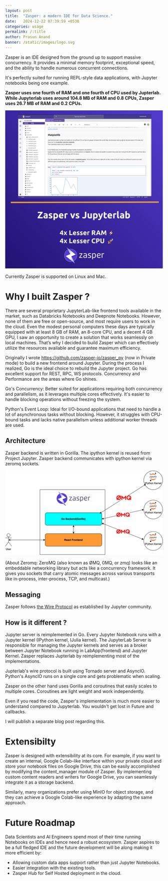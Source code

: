 ```yaml
---
layout: post
title:  "Zasper: a modern IDE for Data Science."
date:   2024-12-22 07:39:59 +0530
categories: usage
permalink: /:title
author: Prasun Anand
banner: /static/images/logo.svg
---
```


Zasper is an IDE designed from the ground up to support massive concurrency. It provides a minimal memory footprint, exceptional speed, and the ability to handle numerous concurrent connections.

It's perfectly suited for running REPL-style data applications, with Jupyter notebooks being one example.

**Zasper uses one fourth of RAM and one fourth of CPU used by Jupterlab. While Jupyterlab uses around 104.8 MB of RAM and 0.8 CPUs, Zasper uses 26.7 MB of RAM and 0.2 CPUs.**

<img class="blog-img" src="/static/images/zasper-intro.png">

Currently Zasper is supported on Linux and Mac.

# Why I built Zasper ?

There are several proprietary JupyterLab-like frontend tools available in the market, such as Databricks Notebooks and Deepnote Notebooks. However, none of them are free or open-source, and most require users to work in the cloud. Even the modest personal computers these days are typically equipped with at least 8 GB of RAM, an 8-core CPU, and a decent 4 GB GPU, I saw an opportunity to create a solution that works seamlessly on local machines. That’s why I decided to build Zasper which can effectively utilize the resources available and guarantee maximum efficiency.

Originally I wrote https://github.com/zasper-io/zasper_py (now in Private mode) to build a new frontend around Jupyter. During the process I realized, Go is the ideal choice to rebuild the Jupyter project. Go has excellent support for REST, RPC, WS protocols. Concurrency and Performance are the areas where Go shines.

Go's Concurrency: Better suited for applications requiring both concurrency and parallelism, as it leverages multiple cores effectively. It's easier to handle blocking operations without freezing the system.

Python's Event Loop: Ideal for I/O-bound applications that need to handle a lot of asynchronous tasks without blocking. However, it struggles with CPU-bound tasks and lacks native parallelism unless additional worker threads are used.


## Architecture

Zasper backend is written in Gorilla. The ipython kernel is reused from Project Jupyter. Zasper backend communicates with ipython kernel via zeromq sockets.

<img class="blog-img" src="/static/images/zasper.drawio.svg">

(About Zeromq: ZeroMQ (also known as ØMQ, 0MQ, or zmq) looks like an embeddable networking library but acts like a concurrency framework. It gives 
you sockets that carry atomic messages across various transports like in-process, inter-process, TCP, and multicast.)

## Messaging

Zasper follows [the Wire Protocol](https://jupyter-client.readthedocs.io/en/stable/messaging.html) as established by Jupyter community. 

## How is it different ?

Jupyter server is reimplemented in Go. Every Jupyter Notebook runs with a Jupyter kernel (IPython kernel, IJulia kernel). The JupyterLab Server 
is responsible for managing the Jupyter kernels and serves as a broker between  Jupyter Notebook running in LabApp(frontend) and Jupyter Kernel. 
Zasper replaces Jupterlab by reimplementing most of the implementations. 

Jupterlab's  wire protocol is built using Tornado server and AsyncIO. Python's AsyncIO runs on a single core and gets problematic when scaling.

Zasper on the other hand uses Gorilla and coroutines that easily scales to multiple cores. Coroutines are light weight and work independently.

Even if you read the code, Zasper's implementation is much more easier to understand compared to Jupyterlab. You wouldn't get lost in Future and callbacks.

I will publish a separate blog post regarding this.




# Extensibilty

Zasper is designed with extensibility at its core. For example, if you want to create an internal, Google Colab-like interface within your private cloud and store your notebook files on Google Drive, this can be easily accomplished by modifying the content_manager module of Zasper. By implementing custom content readers and writers for Google Drive, you can seamlessly integrate it as a storage backend. 

Similarly, many organizations prefer using MinIO for object storage, and they can achieve a Google Colab-like experience by adapting the same approach.

# Future Roadmap

Data Scientists and AI Engineers spend most of their time running Notebooks on IDEs and hence need a robust ecosystem. Zasper aspires to be a full fledged IDE and the future development will be along making it more efficient by:

* Allowing custom data apps support rather than just Jupyter Notebooks.
* Easier integration with the existing tools.
* Zasper Hub for Self Hosted deployment in the cloud.


